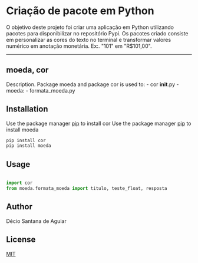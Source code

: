 # Criação de pacote em Python

O objetivo deste projeto foi criar uma aplicação em Python utilizando pacotes para disponibilizar no repositório Pypi. Os pacotes criado consiste em personalizar as cores do texto no terminal e transformar valores numérico em anotação monetária. Ex:. "101" em "R$101,00".

***
## moeda, cor

Description. 
Package moeda and package cor is used to:
	- cor
		__init__.py
	- moeda:
		- formata_moeda.py

## Installation

Use the package manager [pip](https://pip.pypa.io/en/stable/) to install cor
Use the package manager [pip](https://pip.pypa.io/en/stable/) to install moeda

```bash
pip install cor
pip install moeda
```

## Usage

```python

import cor
from moeda.formata_moeda import titulo, teste_float, resposta
```

## Author
Décio Santana de Aguiar

## License
[MIT](https://choosealicense.com/licenses/mit/)
